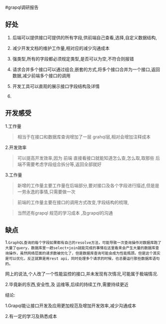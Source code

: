 #grapql调研报告 


## 好处

1. 后端可以提供接口可提供的所有字段,供前端自己查看,选择,自定义数据结构,

2. 减少开发文档的维护工作量,相对应的减少沟通成本

2. 强类型,所有的字段都必须规定类型,是否可以为空,不符合则报错

3. 请求合并多个接口可以通过组合,嵌套的方式,将多个接口合并为一个接口,返回数据,减少前端多个接口的调用

5. 开发工具可以直观的展示接口字段结构及详情

6.


## 开发感受

1.工作量

>相当于在接口和数据库查询增加了一层 grahql层,相对会增加注释成本

2.开发效率

> 可以提高开发效率,因为 前端 直接看接口就能知道怎么查,怎么取,取那些
> 后端不需要考虑字段组合拆分等,返回全部就好

3.工作量

>新增的工作量主要工作量在后端部分,要对接口及各个字段进行描述,但是是一劳永逸的事情,只需要做一次

>前端的工作量主要在接口的调用方式改变,字段结构的梳理,

>当然还有grapql 规范的学习成本 ,及grapql的沟通


## 缺点

1.`GraphQL查询的每个字段如果都有自己的resolve方法，可能导致一次查询操作对数据库跑了大量了query，数据库里一趟select+join就能完成的事情在这里看来会产生大量的数据库查询操作，虽然网络层面的请求数被优化了，但是数据库查询可能会成为性能瓶颈。但是这个其实是可以优化，反正就算是用rest api，同时处理多个请求的时候，也总要运行那些数据库语句的。`

网上的说法,个人改了一个性能监控的接口,并未发现有次情况,可能属于极端情况.

2.毕竟新的东西,安全性,及 运维等,后续的持续工作,需要持续更近

结论:

1.Grapql能让接口开发及应用更加规范及增加开发效率,减少沟通成本

2.有一定的学习及熟悉成本